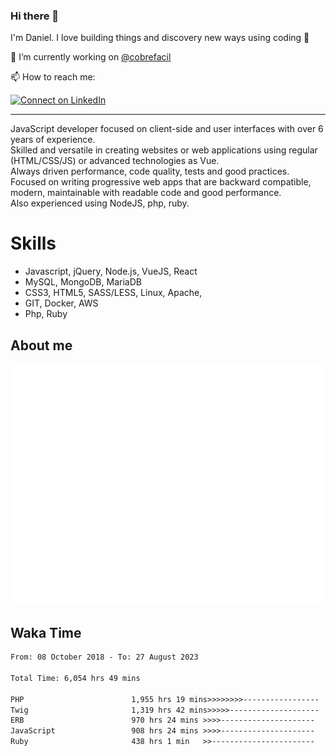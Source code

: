 ### Hi there 👋

I'm Daniel. I love building things and discovery new ways using coding :raised_hands: 

🔭 I’m currently working on [@cobrefacil](https://www.cobrefacil.com.br/)

📫 How to reach me:

[![Connect on LinkedIn](https://img.shields.io/badge/--linkedin?label=LinkedIn&logo=LinkedIn&style=social)](https://www.linkedin.com/in/daniel-cerverizzo/)

---

JavaScript developer focused on client-side and user interfaces with over 6 years of experience.  
Skilled and versatile in creating websites or web applications using regular (HTML/CSS/JS) or advanced technologies as Vue.  
Always driven performance, code quality, tests and good practices.  
 Focused on writing progressive web apps that are backward compatible, modern, maintainable with readable code and good performance.  
Also experienced using NodeJS, php, ruby. 


# Skills

 - Javascript, jQuery, Node.js, VueJS, React
 - MySQL, MongoDB, MariaDB    
 - CSS3, HTML5, SASS/LESS,  Linux, Apache,
 - GIT, Docker, AWS
 - Php, Ruby

## About me

![Metrics](/github-metrics.svg)

## Waka Time

<!--START_SECTION:waka-->

```txt
From: 08 October 2018 - To: 27 August 2023

Total Time: 6,054 hrs 49 mins

PHP                        1,955 hrs 19 mins>>>>>>>>-----------------   32.29 %
Twig                       1,319 hrs 42 mins>>>>>--------------------   21.80 %
ERB                        970 hrs 24 mins >>>>---------------------   16.03 %
JavaScript                 908 hrs 24 mins >>>>---------------------   15.00 %
Ruby                       438 hrs 1 min   >>-----------------------   07.23 %
```

<!--END_SECTION:waka-->

